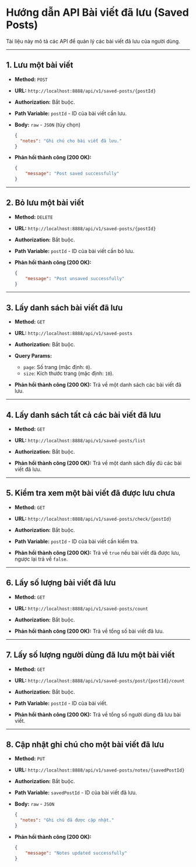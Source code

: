 # Hướng dẫn API Bài viết đã lưu (Saved Posts)

Tài liệu này mô tả các API để quản lý các bài viết đã lưu của người dùng.

---

## 1. Lưu một bài viết

- **Method:** `POST`
- **URL:** `http://localhost:8888/api/v1/saved-posts/{postId}`
- **Authorization:** Bắt buộc.
- **Path Variable:** `postId` - ID của bài viết cần lưu.
- **Body:** `raw` - `JSON` (tùy chọn)

    ```json
    {
      "notes": "Ghi chú cho bài viết đã lưu."
    }
    ```

- **Phản hồi thành công (200 OK):**

    ```json
    {
        "message": "Post saved successfully"
    }
    ```

---

## 2. Bỏ lưu một bài viết

- **Method:** `DELETE`
- **URL:** `http://localhost:8888/api/v1/saved-posts/{postId}`
- **Authorization:** Bắt buộc.
- **Path Variable:** `postId` - ID của bài viết cần bỏ lưu.

- **Phản hồi thành công (200 OK):**

    ```json
    {
        "message": "Post unsaved successfully"
    }
    ```

---

## 3. Lấy danh sách bài viết đã lưu

- **Method:** `GET`
- **URL:** `http://localhost:8888/api/v1/saved-posts`
- **Authorization:** Bắt buộc.
- **Query Params:**
    -   `page`: Số trang (mặc định: `0`).
    -   `size`: Kích thước trang (mặc định: `10`).

- **Phản hồi thành công (200 OK):** Trả về một danh sách các bài viết đã lưu.

---

## 4. Lấy danh sách tất cả các bài viết đã lưu

- **Method:** `GET`
- **URL:** `http://localhost:8888/api/v1/saved-posts/list`
- **Authorization:** Bắt buộc.

- **Phản hồi thành công (200 OK):** Trả về một danh sách đầy đủ các bài viết đã lưu.

---

## 5. Kiểm tra xem một bài viết đã được lưu chưa

- **Method:** `GET`
- **URL:** `http://localhost:8888/api/v1/saved-posts/check/{postId}`
- **Authorization:** Bắt buộc.
- **Path Variable:** `postId` - ID của bài viết cần kiểm tra.

- **Phản hồi thành công (200 OK):** Trả về `true` nếu bài viết đã được lưu, ngược lại trả về `false`.

---

## 6. Lấy số lượng bài viết đã lưu

- **Method:** `GET`
- **URL:** `http://localhost:8888/api/v1/saved-posts/count`
- **Authorization:** Bắt buộc.

- **Phản hồi thành công (200 OK):** Trả về tổng số bài viết đã lưu.

---

## 7. Lấy số lượng người dùng đã lưu một bài viết

- **Method:** `GET`
- **URL:** `http://localhost:8888/api/v1/saved-posts/post/{postId}/count`
- **Authorization:** Bắt buộc.
- **Path Variable:** `postId` - ID của bài viết.

- **Phản hồi thành công (200 OK):** Trả về tổng số người dùng đã lưu bài viết.

---

## 8. Cập nhật ghi chú cho một bài viết đã lưu

- **Method:** `PUT`
- **URL:** `http://localhost:8888/api/v1/saved-posts/notes/{savedPostId}`
- **Authorization:** Bắt buộc.
- **Path Variable:** `savedPostId` - ID của bài viết đã lưu.
- **Body:** `raw` - `JSON`

    ```json
    {
      "notes": "Ghi chú đã được cập nhật."
    }
    ```

- **Phản hồi thành công (200 OK):**

    ```json
    {
        "message": "Notes updated successfully"
    }
    ```
